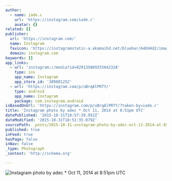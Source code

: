 ```yaml
---
author:
  - name: iade.c
    url: 'https://instagram.com/iade.c'
    avatar: {}
related: []
publisher:
  url: 'https://instagram.com/'
  name: Instagram
  favicon: 'https://instagramstatic-a.akamaihd.net/bluebar/64b94d2/images/ico/favicon.ico'
  domain: instagram.com
keywords: []
app_links:
  - url: 'instagram://media?id=829135809255642328'
    type: ios
    app_name: Instagram
    app_store_id: '389801252'
  - url: 'https://instagram.com/p/uBrqAlPRTY/'
    type: android
    app_name: Instagram
    package: com.instagram.android
isBasedOnUrl: 'https://instagram.com/p/uBrqAlPRTY/?taken-by=iade.c'
title: 'Instagram photo by adec * Oct 11, 2014 at 8:51pm UTC'
datePublished: '2015-10-31T18:57:39.952Z'
dateModified: '2015-10-31T18:51:35.079Z'
sourcePath: _posts/2015-10-31-instagram-photo-by-adec-oct-11-2014-at-851pm-utc.md
published: true
inFeed: true
hasPage: false
inNav: false
_type: Photograph
_context: 'http://schema.org'

---
```

![Instagram photo by adec &midast; Oct 11&comma; 2014 at 8&colon;51pm UTC](https://scontent.cdninstagram.com/hphotos-xfp1/t51.2885-15/e15/10724091_767252556656113_99371013_n.jpg)